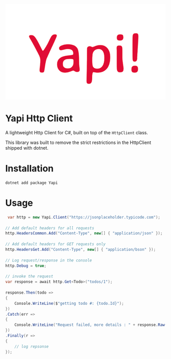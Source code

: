 ![Yapi Logo](./logo.png)


# Yapi Http Client
A lightweight Http Client for C#, built on top of the `HttpClient` class.

This library was built to remove the strict restrictions in the HttpClient shipped with dotnet.

# Installation
```
dotnet add package Yapi
```

# Usage
```cs
 var http = new Yapi.Client("https://jsonplaceholder.typicode.com");

// Add default headers for all requests
http.HeadersCommon.Add("Content-Type", new[] { "application/json" });

// Add default headers for GET requests only
http.HeadersGet.Add("Content-Type", new[] { "application/bson" });

// Log request/response in the console
http.Debug = true;

// invoke the request
var response = await http.Get<Todo>("todos/1");

response.Then(todo =>
{
    Console.WriteLine($"getting todo #: {todo.Id}");
})
.Catch(err =>
{
    Console.WriteLine("Request failed, more details : " + response.Raw());
})
.Finally(r =>
{
    // log repsonse
});
```